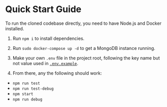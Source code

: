 # Quick Start Guide

To run the cloned codebase directly, you need to have Node.js and Docker installed.

1. Run `npm i` to install dependencies.
2. Run `sudo docker-compose up -d` to get a MongoDB instance running.
3. Make your own `.env` file in the project root, following the key name but not value used in [`.env.example`](https://github.com/makinhs/toptal-rest-series/blob/toptal-article-03/.env.example).

4. From there, any the following should work:
  - `npm run test`
  - `npm run test-debug`
  - `npm start`
  - `npm run debug`